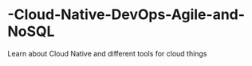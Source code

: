 # -Cloud-Native-DevOps-Agile-and-NoSQL
Learn about Cloud Native and different tools for cloud things
